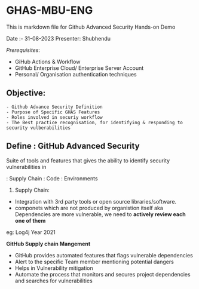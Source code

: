 # GHAS-MBU-ENG

This is markdown file for Github Advanced Security Hands-on Demo 

Date :- 31-08-2023 
Presenter: Shubhendu

*Prerequisites*:
   - GiHub Actions & Workflow
   - GitHub Enterprise Cloud/ Enterprise Server Account 
   - Personal/ Organisation authentication techniques 

## Objective:
    - Github Advance Security Definition 
    - Purpose of Specific GHAS Features
    - Roles involved in securiy workflow
    - The Best practice recognisation, for identifying & responding to security vulberabilities

## Define : GitHub Advanced Security 

Suite of tools and features that gives the ability to identify security vulnerabilities in

: Supply Chain 
: Code
: Environments

1. Supply Chain: 

- Integration with 3rd party tools or open source libraries/software.
- componets which are not produced by organistion itself aka Dependencies are more vulnerable, we need to **actively review each one of them** 

eg: Log4j Year 2021

**GitHub Supply chain Mangement**

- GitHub provides automated features that flags vulnerable dependencies
- Alert to the specific Team member mentioning potential dangers 
- Helps in Vulnerability mitigation 
- Automate the process that monitors and secures project dependencies and searches for vulnerabilities 

